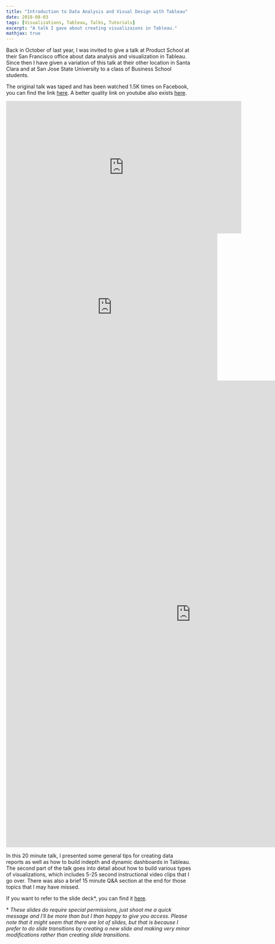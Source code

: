 ```yaml
---
title: "Introduction to Data Analysis and Visual Design with Tableau"
date: 2018-08-03
tags: [Visualizations, Tableau, Talks, Tutorials]
excerpt: "A talk I gave about creating visualizaions in Tableau."
mathjax: true
---
```


Back in October of last year, I was invited to give a talk at Product School at their San Francisco office about data analysis and visualization in Tableau. Since then I have given a variation of this talk at their other location in Santa Clara and at San Jose State University to a class of Business School students.

The original talk was taped and has been watched 1.5K times on Facebook, you can find the link [here](https://www.facebook.com/productschool/videos/1899646390253735/). A better quality link on youtube also exists [here](https://www.youtube.com/watch?v=JZ1rGCAcQC0&t).

<iframe width="640" height="360" src="https://www.youtube.com/embed/JZ1rGCAcQC0?controls=0&showinfo=0" frameborder="0" allowfullscreen></iframe>

<iframe src= "https://public.tableau.com/views/WhatdidIdoinMay2017/Activity1vsActivity2?:showVizHome=no&:embed=true" frameborder="0" 
height="400" 
width="575" 
scrolling="no"></iframe>

<center><iframe src="https://public.tableau.com/views/WhatdidIdoinMay2017/Activity1vsActivity2?:showVizHome=no:embed=y&:display_count=yes&:toolbar=no" width="1004" height="1269" frameborder="0"></iframe></center>


In this 20 minute talk, I presented some general tips for creating data reports as well as how to build indepth and dynamic dashboards in Tableau. The second part of the talk goes into detail about how to build various types of visualizations, which includes 5-25 second instructional video clips that I go over. There was also a brief 15 minute Q&A section at the end for those topics that I may have missed. 

If you want to refer to the slide deck*, you can find it [here](https://docs.google.com/presentation/d/1gv3b7p3a1bHBarQ5hTVK3Cf_Q9sbgXFxPpXZXR2S3NU/edit#slide=id.gc6f8954bc_0_53). 

\* *These slides do require special permissions, just shoot me a quick message and I'll be more than but I than happy to give you access. Please note that it might seem that there are lot of slides, but that is because I prefer to do slide transitions by creating a new slide and making very minor modifications rather than creating slide transitions.* 
